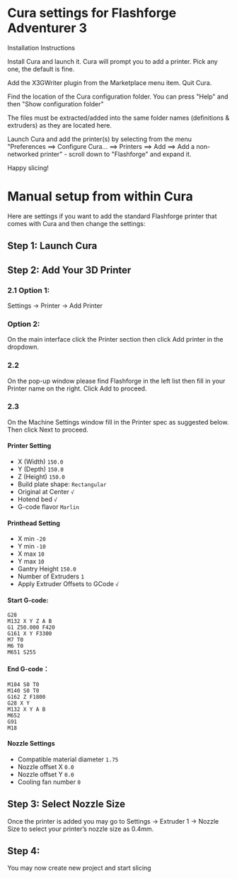 # Cura settings for Flashforge Adventurer 3

Installation Instructions

Install Cura and launch it. Cura will prompt you to add a printer. Pick any one, the default is fine.

Add the X3GWriter plugin from the Marketplace menu item. Quit Cura.

Find the location of the Cura configuration folder. You can press "Help" and then "Show configuration folder"

The files must be extracted/added into the same folder names (definitions & extruders) as they are located here.

Launch Cura and add the printer(s) by selecting from the menu "Preferences ==> Configure Cura... ==> Printers ==> Add ==> Add a non-networked printer" - scroll down to "Flashforge" and expand it.

Happy slicing!



# Manual setup from within Cura
Here are settings if you want to add the standard Flashforge printer that comes with Cura and then change the settings:

## Step 1: Launch Cura 

## Step 2: Add Your 3D Printer 
### 2.1 Option 1: 
Settings -> Printer -> Add Printer 

### Option 2: 
On the main interface click the Printer section then click Add printer in the dropdown. 

### 2.2 
On the pop-up window please find Flashforge in the left list then fill in your Printer name on the right. Click Add to proceed. 

### 2.3 
On the Machine Settings window fill in the Printer spec as suggested below. Then click Next to proceed. 

#### Printer Setting 
- X (Width) `150.0`
- Y (Depth) `150.0`
- Z (Height) `150.0`
- Build plate shape: `Rectangular` 
- Original at Center `√`
- Hotend bed `√`
- G-code flavor `Marlin` 

#### Printhead Setting 
- X min `-20` 
- Y min `-10` 
- X max `10` 
- Y max `10` 
- Gantry Height `150.0`
- Number of Extruders `1`
- Apply Extruder Offsets to GCode `√`

#### Start G-code:
````
G28
M132 X Y Z A B
G1 Z50.000 F420
G161 X Y F3300
M7 T0
M6 T0
M651 S255
````

#### End G-code：
````
M104 S0 T0
M140 S0 T0
G162 Z F1800
G28 X Y
M132 X Y A B
M652
G91
M18
````

#### Nozzle Settings 
- Compatible material diameter `1.75` 
- Nozzle offset X `0.0`
- Nozzle offset Y `0.0`
- Cooling fan number `0`

## Step 3: Select Nozzle Size 
Once the printer is added you may go to Settings -> Extruder 1 -> Nozzle Size to select your printer’s nozzle size as 0.4mm. 

## Step 4: 
You may now create new project and start slicing 
